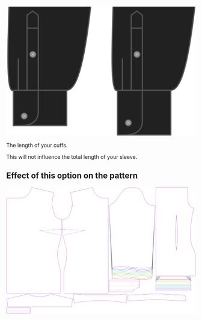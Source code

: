 ![Longitud del puño](cufflength.svg)

The length of your cuffs.

<Note>

This will not influence the total length of your sleeve.

</Note>

## Effect of this option on the pattern
![This image shows the effect of this option by superimposing several variants that have a different value for this option](simone_cufflength_sample.svg "Effect of this option on the pattern")